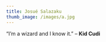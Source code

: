 ```yaml
---
title: Josué Salazaku
thumb_image: /images/a.jpg
---
```

“I’m a wizard and I know it.” – **Kid Cudi**